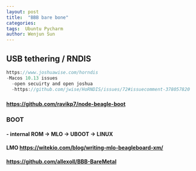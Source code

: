 ```yaml
---
layout: post
title:  "BBB bare bone"
categories: 
tags:  Ubuntu Pycharm 
author: Wenjun Sun
---
```


## USB tethering / RNDIS
```js
https://www.joshuawise.com/horndis
-Macos 10.13 issues
  -open secuirty and open joshua
  -https://github.com/jwise/HoRNDIS/issues/72#issuecomment-378057820
```

### 
#### https://github.com/ravikp7/node-beagle-boot

### BOOT
#### - internal ROM -> MLO -> UBOOT -> LINUX
#### LMO https://witekio.com/blog/writing-mlo-beagleboard-xm/
#### https://github.com/allexoll/BBB-BareMetal

